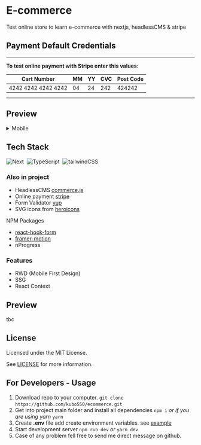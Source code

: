 # E-commerce

Test online store to learn e-commerce with nextjs, headlessCMS & stripe

## Payment Default Credentials 

---

**To test online payment with Stripe enter this values**:

|  Cart Number |  MM  | YY |  CVC  | Post Code  |
|---|---|---|---|---|
| 4242 4242 4242 4242  | 04  | 24  | 242  | 424242  |

---


## Preview

<details>
  <summary> Mobile </summary>
  <div style="float:left;">
    
  <img src="https://raw.githubusercontent.com/kubo550/ecommerce/main/preview/mobile1.jpg" alt="preview mobile device" width="210" />
  <img src="https://raw.githubusercontent.com/kubo550/ecommerce/main/preview/mobile2.jpg" alt="preview mobile device" width="210" />
  <img src="https://raw.githubusercontent.com/kubo550/ecommerce/main/preview/mobile3.jpg" alt="preview mobile device" width="210" />
  <img src="https://raw.githubusercontent.com/kubo550/ecommerce/main/preview/mobile4.jpg" alt="preview mobile device" width="210" />
  <br />
  <img src="https://raw.githubusercontent.com/kubo550/ecommerce/main/preview/mobile5.jpg" alt="preview mobile device" width="210" />
  <img src="https://raw.githubusercontent.com/kubo550/ecommerce/main/preview/mobile6.jpg" alt="preview mobile device" width="210" />
  <img src="https://raw.githubusercontent.com/kubo550/ecommerce/main/preview/mobile7.jpg" alt="preview mobile device" width="210" />
  <img src="https://raw.githubusercontent.com/kubo550/ecommerce/main/preview/mobile8.jpg" alt="preview mobile device" width="210" />
    

  </div>
  
  
  
</details>


## Tech Stack

![Next](https://img.shields.io/badge/-Next.js-05122A?style=flat&logo=Next.js)&nbsp;
![TypeScript](https://img.shields.io/badge/-TypeScript-05122A?style=flat&logo=typescript)&nbsp;
![tailwindCSS](https://img.shields.io/badge/tailwindcss-05122A.svg?&style=flat&logo=tailwind-css&logoColor=white")&nbsp;

### Also in project

* HeadlessCMS [commerce.js](https://commercejs.com/)
* Online payment [stripe](https://stripe.com/en-pl)
* Form Validator [yup](https://www.npmjs.com/package/yup?activeTab=readme)
* SVG icons from [heroicons](https://heroicons.com/) 

NPM Packages
* [react-hook-form](https://react-hook-form.com/advanced-usage)
* [framer-motion](https://www.framer.com/motion/)
* nProgress

### Features 

* RWD (Mobile First Design)
* SSG
* React Context


## Preview

tbc

## License 

Licensed under the MIT License.

See [LICENSE](https://github.com/kubo550/ecommerce/blob/main/LICENSE) for more information.


## For Developers - Usage

1. Download repo to your computer.  ``` git clone https://github.com/kubo550/ecommerce.git ```
2. Get into project main folder and install all dependencies ``` npm i ``` *or if you are using yarn* ``` yarn ``` 
3. Create **.env** file add create environment variables. see [example](https://github.com/kubo550/ecommerce/blob/main/.env.example)
4. Start development server ``` npm run dev ``` *or*  ``` yarn dev ```
5. Case of any problem fell free to send me direct message on github.

